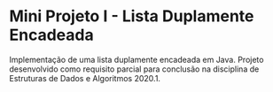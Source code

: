 # Mini Projeto I - Lista Duplamente Encadeada

Implementação de uma lista duplamente encadeada em Java. Projeto desenvolvido como requisito parcial para conclusão na disciplina de Estruturas de Dados e Algoritmos 2020.1.

